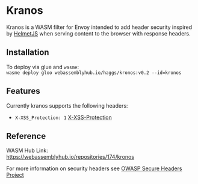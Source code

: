 # Kranos
Kranos is a WASM filter for Envoy intended to add header security inspired by [HelmetJS](https://helmetjs.github.io/) when serving content to the browser with response headers.  

## Installation
To deploy via glue and `wasme`:   
`wasme deploy gloo webassemblyhub.io/haggs/kronos:v0.2 --id=kronos`

## Features
Currently kranos supports the following headers:
* `X-XSS_Protection: 1`  [X-XSS-Protection](https://wiki.owasp.org/index.php/OWASP_Secure_Headers_Project#xxxsp)


## Reference

WASM Hub Link:  
https://webassemblyhub.io/repositories/174/kronos

For more information on security headers see [OWASP Secure Headers Project](https://wiki.owasp.org/index.php/OWASP_Secure_Headers_Project)
